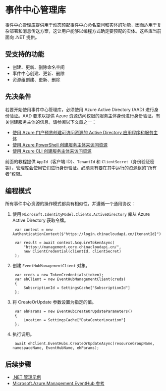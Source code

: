 <properties
    pageTitle="Azure 事件中心管理库 | Azure"
      description="通过 .NET 管理事件中心命名空间和实体"
      services="event-hubs"
      cloud="na"
      documentationcenter="na"
      author="jtaubensee"
      manager="sethm" />
<tags
    ms.assetid=""
      ms.service="event-hubs"
      ms.workload="na"
      ms.tgt_pltfrm="na"
      ms.devlang="dotnet"
      ms.topic="article"
      ms.date="1/6/2017"
      wacn.date="02/24/2017"
      ms.author="jotaub" />  


# 事件中心管理库

事件中心管理库提供用于动态预配事件中心命名空间和实体的功能，因而适用于复杂部署和消息传送方案，这让用户能够以编程方式确定要预配的实体。这些库当前面向 .NET 提供。

## 受支持的功能

* 创建、更新、删除命名空间
* 事件中心创建、更新、删除
* 资源组创建、更新、删除

## 先决条件

若要开始使用事件中心管理库，必须使用 Azure Active Directory \(AAD\) 进行身份验证。AAD 要求以提供 Azure 资源访问权限的服务主体身份进行身份验证。有关创建服务主体的信息，请参阅以下文章之一：

* [使用 Azure 门户预览创建可访问资源的 Active Directory 应用程序和服务主体](/documentation/articles/resource-group-create-service-principal-portal)
* [使用 Azure PowerShell 创建服务主体来访问资源](/documentation/articles/resource-group-authenticate-service-principal)
* [使用 Azure CLI 创建服务主体来访问资源](/documentation/articles/resource-group-authenticate-service-principal-cli)

前面的教程提供 `AppId`（客户端 ID）、`TenantId` 和 `ClientSecret`（身份验证密钥），管理库会使用它们进行身份验证。必须具有要在其中运行的资源组的“所有者”权限。

## 编程模式

所有事件中心资源的操作模式都具有相似性，并遵循一个通用协议：

1. 使用 `Microsoft.IdentityModel.Clients.ActiveDirectory` 库从 Azure Active Directory 获取令牌。

        var context = new AuthenticationContext($"https://login.chinacloudapi.cn/{tenantId}");

        var result = await context.AcquireTokenAsync(
            "https://management.core.chinacloudapi.cn/",
            new ClientCredential(clientId, clientSecret)
        );

2. 创建 `EventHubManagementClient` 对象。

        var creds = new TokenCredentials(token);
        var ehClient = new EventHubManagementClient(creds)
        {
            SubscriptionId = SettingsCache["SubscriptionId"]
        };

3. 将 CreateOrUpdate 参数设置为指定的值。

        var ehParams = new EventHubCreateOrUpdateParameters()
        {
            Location = SettingsCache["DataCenterLocation"]
        };

4. 执行调用。

        await ehClient.EventHubs.CreateOrUpdateAsync(resourceGroupName, namespaceName, EventHubName, ehParams);

## 后续步骤
* [.NET 管理示例](https://github.com/Azure-Samples/event-hubs-dotnet-management/)
* [Microsoft.Azure.Management.EventHub 参考](/dotnet/api/Microsoft.Azure.Management.EventHub)

<!---HONumber=Mooncake_0220_2017-->
<!-- Update_Description: add new article on managing the namespace and entity in the event hubs management libraries -->